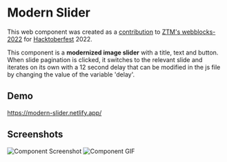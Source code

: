
# Modern Slider

This web component was created as a [contribution](https://github.com/zero-to-mastery/webblocks-2022/pull/257) to [ZTM's webblocks-2022](https://github.com/zero-to-mastery/webblocks-2022) for [Hacktoberfest](https://hacktoberfest.com/) 2022. 

This component is a **modernized image slider** with a title, text and button. When slide pagination is clicked, it switches to the relevant slide and iterates on its own with a 12 second delay that can be modified in the js file by changing the value of the variable 'delay'.



## Demo

https://modern-slider.netlify.app/

## Screenshots

![Component Screenshot](https://user-images.githubusercontent.com/25801484/196013337-01771c56-cd39-472c-8778-24d7fe2f3481.PNG)
![Component GIF](https://user-images.githubusercontent.com/25801484/196013340-433b8778-3183-4601-a7f8-26dc6641782a.gif)
